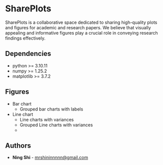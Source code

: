 # SharePlots
SharePlots is a collaborative space dedicated to sharing high-quality plots and figures for academic and research papers. We believe that visually appealing and informative figures play a crucial role in conveying research findings effectively.

## Dependencies
+ python >= 3.10.11
+ numpy >= 1.25.2
+ matplotlib >= 3.7.2

## Figures
+ Bar chart
    + Grouped bar charts with labels
+ Line chart
    + Line charts with variances
    + Grouped Line charts with variances
    + 
## Authors
* **Ning Shi** - mrshininnnnn@gmail.com
